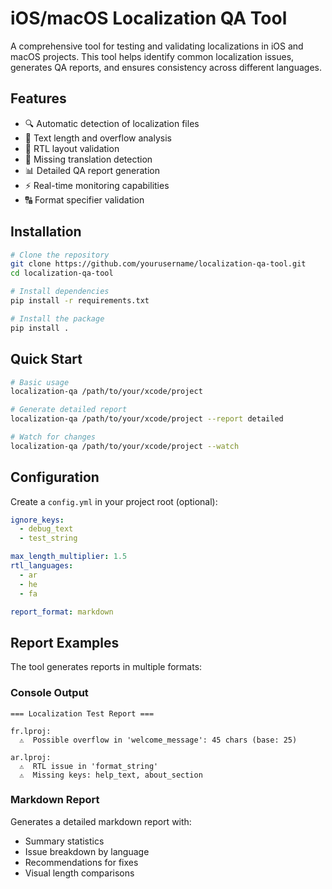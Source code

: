 # iOS/macOS Localization QA Tool

A comprehensive tool for testing and validating localizations in iOS and macOS projects. This tool helps identify common localization issues, generates QA reports, and ensures consistency across different languages.

## Features

- 🔍 Automatic detection of localization files
- 📏 Text length and overflow analysis
- 🔄 RTL layout validation
- 🚨 Missing translation detection
- 📊 Detailed QA report generation
- ⚡️ Real-time monitoring capabilities
- 🔠 Format specifier validation

## Installation

```bash
# Clone the repository
git clone https://github.com/yourusername/localization-qa-tool.git
cd localization-qa-tool

# Install dependencies
pip install -r requirements.txt

# Install the package
pip install .
```

## Quick Start

```bash
# Basic usage
localization-qa /path/to/your/xcode/project

# Generate detailed report
localization-qa /path/to/your/xcode/project --report detailed

# Watch for changes
localization-qa /path/to/your/xcode/project --watch
```

## Configuration

Create a `config.yml` in your project root (optional):

```yaml
ignore_keys:
  - debug_text
  - test_string

max_length_multiplier: 1.5
rtl_languages:
  - ar
  - he
  - fa

report_format: markdown
```

## Report Examples

The tool generates reports in multiple formats:

### Console Output
```
=== Localization Test Report ===

fr.lproj:
  ⚠️  Possible overflow in 'welcome_message': 45 chars (base: 25)
  
ar.lproj:
  ⚠️  RTL issue in 'format_string'
  ⚠️  Missing keys: help_text, about_section
```

### Markdown Report
Generates a detailed markdown report with:
- Summary statistics
- Issue breakdown by language
- Recommendations for fixes
- Visual length comparisons

